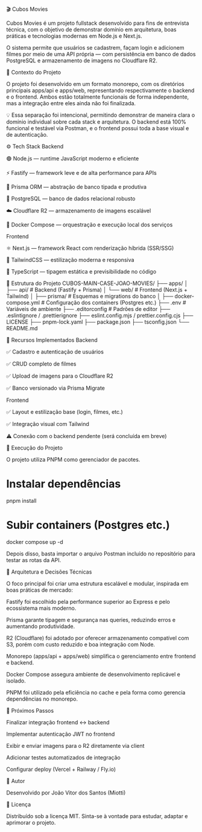 🎬 Cubos Movies

Cubos Movies é um projeto fullstack desenvolvido para fins de entrevista técnica, com o objetivo de demonstrar domínio em arquitetura, boas práticas e tecnologias modernas em Node.js e Next.js.

O sistema permite que usuários se cadastrem, façam login e adicionem filmes por meio de uma API própria — com persistência em banco de dados PostgreSQL e armazenamento de imagens no Cloudflare R2.

🧠 Contexto do Projeto

O projeto foi desenvolvido em um formato monorepo, com os diretórios principais apps/api e apps/web, representando respectivamente o backend e o frontend.
Ambos estão totalmente funcionais de forma independente, mas a integração entre eles ainda não foi finalizada.

💡 Essa separação foi intencional, permitindo demonstrar de maneira clara o domínio individual sobre cada stack e arquitetura.
O backend está 100% funcional e testável via Postman, e o frontend possui toda a base visual e de autenticação.

⚙️ Tech Stack
Backend

🟢 Node.js — runtime JavaScript moderno e eficiente

⚡ Fastify — framework leve e de alta performance para APIs

🧩 Prisma ORM — abstração de banco tipada e produtiva

🐘 PostgreSQL — banco de dados relacional robusto

☁️ Cloudflare R2 — armazenamento de imagens escalável

🐳 Docker Compose — orquestração e execução local dos serviços

Frontend

⚛️ Next.js — framework React com renderização híbrida (SSR/SSG)

🎨 TailwindCSS — estilização moderna e responsiva

🧠 TypeScript — tipagem estática e previsibilidade no código

🧩 Estrutura do Projeto
CUBOS-MAIN-CASE-JOAO-MOVIES/
├── apps/
│   ├── api/       # Backend (Fastify + Prisma)
│   └── web/       # Frontend (Next.js + Tailwind)
│
├── prisma/        # Esquemas e migrations do banco
│
├── docker-compose.yml   # Configuração dos containers (Postgres etc.)
├── .env                 # Variáveis de ambiente
├── .editorconfig         # Padrões de editor
├── .eslintignore / .prettierignore
├── eslint.config.mjs / prettier.config.cjs
├── LICENSE
├── pnpm-lock.yaml
├── package.json
├── tsconfig.json
└── README.md

🧪 Recursos Implementados
Backend

✅ Cadastro e autenticação de usuários

✅ CRUD completo de filmes

✅ Upload de imagens para o Cloudflare R2

✅ Banco versionado via Prisma Migrate

Frontend

✅ Layout e estilização base (login, filmes, etc.)

✅ Integração visual com Tailwind

⚠️ Conexão com o backend pendente (será concluída em breve)

🚀 Execução do Projeto

O projeto utiliza PNPM como gerenciador de pacotes.

# Instalar dependências
pnpm install


# Subir containers (Postgres etc.)
docker compose up -d


Depois disso, basta importar o arquivo Postman incluído no repositório para testar as rotas da API.

🧱 Arquitetura e Decisões Técnicas

O foco principal foi criar uma estrutura escalável e modular, inspirada em boas práticas de mercado:

Fastify foi escolhido pela performance superior ao Express e pelo ecossistema mais moderno.

Prisma garante tipagem e segurança nas queries, reduzindo erros e aumentando produtividade.

R2 (Cloudflare) foi adotado por oferecer armazenamento compatível com S3, porém com custo reduzido e boa integração com Node.

Monorepo (apps/api + apps/web) simplifica o gerenciamento entre frontend e backend.

Docker Compose assegura ambiente de desenvolvimento replicável e isolado.

PNPM foi utilizado pela eficiência no cache e pela forma como gerencia dependências no monorepo.

🧭 Próximos Passos

 Finalizar integração frontend ↔ backend

 Implementar autenticação JWT no frontend

 Exibir e enviar imagens para o R2 diretamente via client

 Adicionar testes automatizados de integração

 Configurar deploy (Vercel + Railway / Fly.io)

👤 Autor

Desenvolvido por João Vitor dos Santos (Miotti)

📄 Licença

Distribuído sob a licença MIT.
Sinta-se à vontade para estudar, adaptar e aprimorar o projeto.
